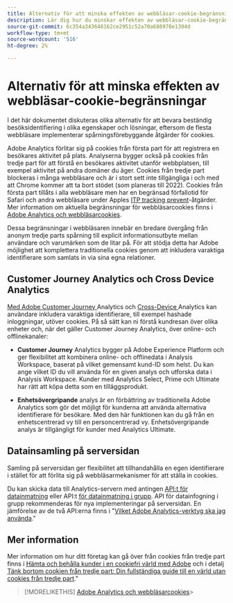 ```yaml
---
title: Alternativ för att minska effekten av webbläsar-cookie-begränsningar
description: Lär dig hur du minskar effekten av webbläsar-cookie-begränsningar för att förbättra datainsamlingen för Adobe Analytics.
source-git-commit: 6c354a343648162ce2951c52a70a688970e1304d
workflow-type: tm+mt
source-wordcount: '516'
ht-degree: 2%

---
```



# Alternativ för att minska effekten av webbläsar-cookie-begränsningar

I det här dokumentet diskuteras olika alternativ för att bevara beständig besöksidentifiering i olika egenskaper och lösningar, eftersom de flesta webbläsare implementerar spårningsförebyggande åtgärder för cookies.

Adobe Analytics förlitar sig på cookies från första part för att registrera en besökares aktivitet på plats. Analyserna bygger också på cookies från tredje part för att förstå en besökares aktivitet utanför webbplatsen, till exempel aktivitet på andra domäner du äger. Cookies från tredje part blockeras i många webbläsare och är i stort sett inte tillgängliga i och med att Chrome kommer att ta bort stödet (som planeras till 2022). Cookies från första part tillåts i alla webbläsare men har en begränsad förfallotid för Safari och andra webbläsare under Apples [ITP tracking prevent](https://webkit.org/tracking-prevention)-åtgärder. Mer information om aktuella begränsningar för webbläsarcookies finns i [Adobe Analytics och webbläsarcookies](cookies.md).

Dessa begränsningar i webbläsaren innebär en bredare övergång från anonym tredje parts spårning till explicit informationsutbyte mellan användare och varumärken som de litar på. För att stödja detta har Adobe möjlighet att komplettera traditionella cookies genom att inkludera varaktiga identifierare som samlats in via sina egna relationer.

## Customer Journey Analytics och Cross Device Analytics

[Med Adobe Customer Journey ](https://experienceleague.adobe.com/docs/analytics-platform/using/cja-overview/cja-overview.html) Analytics och  [Cross-Device ](/help/components/cda/overview.md) Analytics kan användare inkludera varaktiga identifierare, till exempel hashade inloggningar, utöver cookies. På så sätt kan ni förstå kundresan över olika enheter och, när det gäller Customer Journey Analytics, över online- och offlinekanaler:

* **Customer Journey** Analytics bygger på Adobe Experience Platform och ger flexibilitet att kombinera online- och offlinedata i Analysis Workspace, baserat på vilket gemensamt kund-ID som helst. Du kan ange vilket ID du vill använda för en given analys och utforska data i Analysis Workspace. Kunder med Analytics Select, Prime och Ultimate har rätt att köpa detta som en tilläggsprodukt.

* **Enhetsövergripande** analys är en förbättring av traditionella Adobe Analytics som gör det möjligt för kunderna att använda alternativa identifierare för besökare. Med den här funktionen kan du gå från en enhetscentrerad vy till en personcentrerad vy. Enhetsövergripande analys är tillgängligt för kunder med Analytics Ultimate.

## Datainsamling på serversidan

Samling på serversidan ger flexibilitet att tillhandahålla en egen identifierare i stället för att förlita sig på webbläsarmekanismer för att ställa in cookies.

Du kan skicka data till Analytics-servern med antingen [API:t för datainmatning](https://github.com/AdobeDocs/analytics-1.4-apis/blob/master/docs/data-insertion-api/index.md) eller API:t [för datainmatning i grupp](https://www.adobe.io/apis/experiencecloud/analytics/docs.html#!AdobeDocs/analytics-2.0-apis/master/bdia.md). API för datainfogning i grupp rekommenderas för nya implementeringar på serversidan. En jämförelse av de två API:erna finns i &quot;[Vilket Adobe Analytics-verktyg ska jag använda](https://experienceleague.adobe.com/docs/analytics/admin/admin-overview/which-analytics-tool.html).&quot;

## Mer information

Mer information om hur ditt företag kan gå över från cookies från tredje part finns i [Hämta och behålla kunder i en cookiefri värld med Adobe](https://business.adobe.com/solutions/cookieless.html) och i detalj [Tänk bortom cookien från tredje part: Din fullständiga guide till en värld utan cookies från tredje part](https://business.adobe.com/content/dam/www/us/en/pdfs/Adobe_Thinking_Beyond_the_Third_Party_Cookie.pdf).&quot;

>[!MORELIKETHIS]
[Adobe Analytics och webbläsarcookies](cookies.md)>
>

